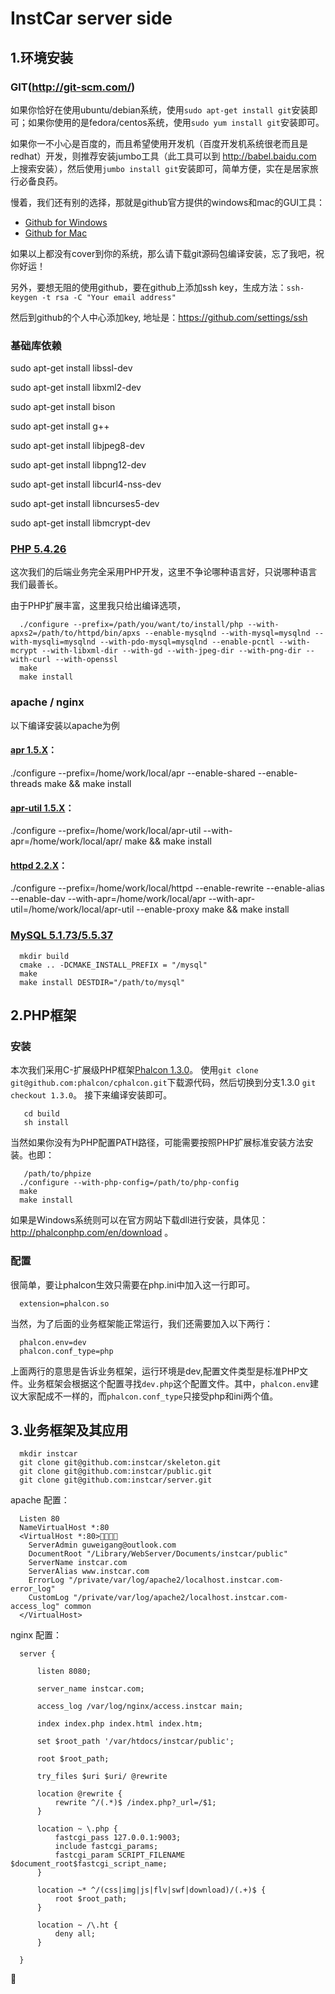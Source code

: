 InstCar server side
======

1.环境安装
----------
### GIT(http://git-scm.com/)

如果你恰好在使用ubuntu/debian系统，使用`sudo apt-get install git`安装即可；如果你使用的是fedora/centos系统，使用`sudo yum install git`安装即可。

如果你一不小心是百度的，而且希望使用开发机（百度开发机系统很老而且是redhat）开发，则推荐安装jumbo工具（此工具可以到 http://babel.baidu.com 上搜索安装），然后使用`jumbo install git`安装即可，简单方便，实在是居家旅行必备良药。

慢着，我们还有别的选择，那就是github官方提供的windows和mac的GUI工具：

- [Github for Windows](http://windows.github.com/)
- [Github for Mac](http://mac.github.com/)

如果以上都没有cover到你的系统，那么请下载git源码包编译安装，忘了我吧，祝你好运！

另外，要想无阻的使用github，要在github上添加ssh key，生成方法：`ssh-keygen -t rsa -C "Your email address"`

然后到github的个人中心添加key, 地址是：https://github.com/settings/ssh

### 基础库依赖

sudo apt-get install libssl-dev

sudo apt-get install libxml2-dev

sudo apt-get install bison

sudo apt-get install g++

sudo apt-get install libjpeg8-dev

sudo apt-get install libpng12-dev

sudo apt-get install libcurl4-nss-dev

sudo apt-get install libncurses5-dev

sudo apt-get install libmcrypt-dev

### [PHP 5.4.26](http://cn2.php.net/downloads.php)

这次我们的后端业务完全采用PHP开发，这里不争论哪种语言好，只说哪种语言我们最善长。

由于PHP扩展丰富，这里我只给出编译选项，

      ./configure --prefix=/path/you/want/to/install/php --with-apxs2=/path/to/httpd/bin/apxs --enable-mysqlnd --with-mysql=mysqlnd --with-mysqli=mysqlnd --with-pdo-mysql=mysqlnd --enable-pcntl --with-mcrypt --with-libxml-dir --with-gd --with-jpeg-dir --with-png-dir --with-curl --with-openssl
      make
      make install

### apache / nginx

以下编译安装以apache为例

#### [apr 1.5.X](http://apr.apache.org/download.cgi)：

./configure --prefix=/home/work/local/apr --enable-shared --enable-threads
make && make install

#### [apr-util 1.5.X](http://apr.apache.org/download.cgi)：

./configure --prefix=/home/work/local/apr-util --with-apr=/home/work/local/apr/
make && make install

#### [httpd 2.2.X](http://httpd.apache.org/download.cgi)：

./configure --prefix=/home/work/local/httpd --enable-rewrite --enable-alias --enable-dav --with-apr=/home/work/local/apr --with-apr-util=/home/work/local/apr-util --enable-proxy
make && make install


### [MySQL 5.1.73/5.5.37](http://dev.mysql.com/downloads/mysql/)

      mkdir build
      cmake .. -DCMAKE_INSTALL_PREFIX = "/mysql"
      make
      make install DESTDIR="/path/to/mysql"


2.PHP框架
------------
### 安装

本次我们采用C-扩展级PHP框架[Phalcon 1.3.0](http://phalconphp.com)。
使用`git clone git@github.com:phalcon/cphalcon.git`下载源代码，然后切换到分支1.3.0 `git checkout 1.3.0`。
接下来编译安装即可。

       cd build
       sh install

当然如果你没有为PHP配置PATH路径，可能需要按照PHP扩展标准安装方法安装。也即：

       /path/to/phpize
      ./configure --with-php-config=/path/to/php-config
      make
      make install

如果是Windows系统则可以在官方网站下载dll进行安装，具体见：http://phalconphp.com/en/download 。

### 配置

很简单，要让phalcon生效只需要在php.ini中加入这一行即可。

      extension=phalcon.so

当然，为了后面的业务框架能正常运行，我们还需要加入以下两行：

      phalcon.env=dev
      phalcon.conf_type=php

上面两行的意思是告诉业务框架，运行环境是dev,配置文件类型是标准PHP文件。业务框架会根据这个配置寻找`dev.php`这个配置文件。其中，`phalcon.env`建议大家配成不一样的，而`phalcon.conf_type`只接受php和ini两个值。


3.业务框架及其应用
---------------
      mkdir instcar
      git clone git@github.com:instcar/skeleton.git
      git clone git@github.com:instcar/public.git
      git clone git@github.com:instcar/server.git

apache 配置：

      Listen 80
      NameVirtualHost *:80
      <VirtualHost *:80>
        ServerAdmin guweigang@outlook.com
        DocumentRoot "/Library/WebServer/Documents/instcar/public"
        ServerName instcar.com
        ServerAlias www.instcar.com
        ErrorLog "/private/var/log/apache2/localhost.instcar.com-error_log"
        CustomLog "/private/var/log/apache2/localhost.instcar.com-access_log" common
      </VirtualHost>

nginx 配置：



      server {

          listen 8080;

          server_name instcar.com;

          access_log /var/log/nginx/access.instcar main;

          index index.php index.html index.htm;

          set $root_path '/var/htdocs/instcar/public';

          root $root_path;

          try_files $uri $uri/ @rewrite

          location @rewrite {
              rewrite ^/(.*)$ /index.php?_url=/$1;
          }

          location ~ \.php {
              fastcgi_pass 127.0.0.1:9003;
              include fastcgi_params;
              fastcgi_param SCRIPT_FILENAME $document_root$fastcgi_script_name;
          }

          location ~* ^/(css|img|js|flv|swf|download)/(.+)$ {
              root $root_path;
          }

          location ~ /\.ht {
              deny all;
          }

      }

